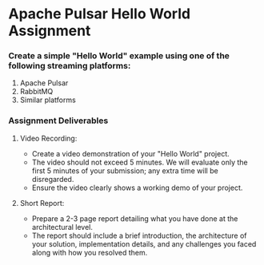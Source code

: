 # Apache Pulsar Hello World Assignment

### Create a simple "Hello World" example using one of the following streaming platforms:
1. Apache Pulsar
2. RabbitMQ
3. Similar platforms

### Assignment Deliverables
 
1. Video Recording:
   - Create a video demonstration of your "Hello World" project.
   - The video should not exceed 5 minutes. We will evaluate only the first 5 minutes of your submission; any extra time will be disregarded.
   - Ensure the video clearly shows a working demo of your project.
 
2. Short Report:
   - Prepare a 2-3 page report detailing what you have done at the architectural level.
   - The report should include a brief introduction, the architecture of your solution, implementation details, and any challenges you faced along with how you resolved them.
